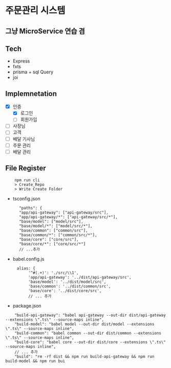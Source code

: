 # 주문관리 시스템

## 그냥 MicroService 연습 겸

## Tech

- Express
- fxts
- prisma + sql Query
- joi

## Implemnetation

- [x] 인증
  - [x] 로그인
  - [ ] 회원가입
- [ ] 사장님
- [ ] 고객
- [ ] 배달 기사님
- [ ] 주문 관리
- [ ] 배달 관리

## File Register

```
    npm run cli
    > Create_Repo
    > Write Create Folder
```

- tsconfig.json

```
      "paths": {
      "app/api-gateway": ["api-gateway/src"],
      "app/api-gateway/*": ["api-gateway/src/*"],
      "base/model": ["model/src"],
      "base/model/*": ["model/src/*"],
      "base/common": ["common/src"],
      "base/common/*": ["common/src/*"],
      "base/core": ["core/src"],
      "base/core/*": ["core/src/*"]
      // ...추가
```

- babel.config.js

```
     alias: {
          '^#(.+)': './src/\\1',
          'app/api-gateway': '../dist/api-gateway/src',
          'base/model': '../dist/model/src',
          'base/common': '../dist/common/src',
          'base/core': '../dist/core/src',
          // ... 추가
```

- package.json

```
    "build-api-gateway": "babel api-gateway --out-dir dist/api-gateway --extensions \".ts\" --source-maps inline",
    "build-model": "babel model --out-dir dist/model --extensions \".ts\" --source-maps inline",
    "build-common": "babel common --out-dir dist/common --extensions \".ts\" --source-maps inline",
    "build-core": "babel core --out-dir dist/core --extensions \".ts\" --source-maps inline",
    // ... 추가
    "build": "rm -rf dist && npm run build-api-gateway && npm run build-model && npm run bui

```
